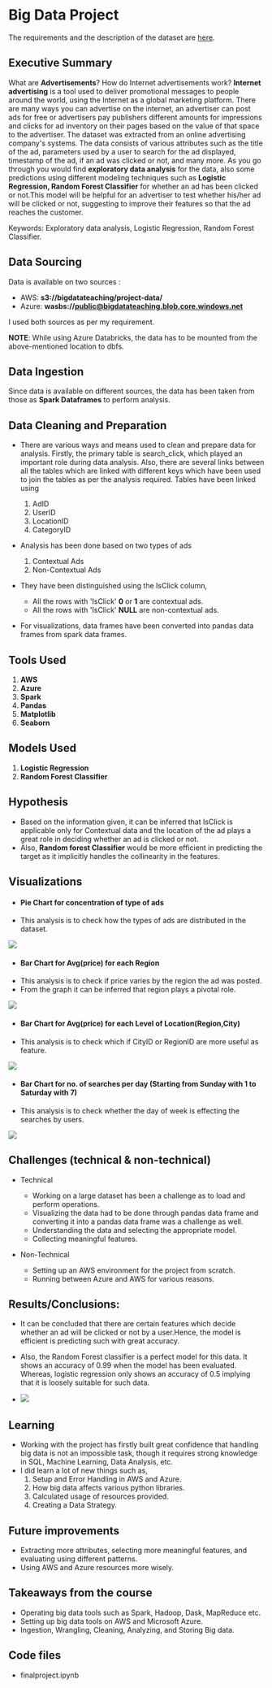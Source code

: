 # Big Data Project

The requirements and the description of the dataset are [here](dataset-and-requirements.md).

## Executive Summary
What are **Advertisements**? How do Internet advertisements work? **Internet advertising** is a tool used to deliver promotional messages to people around the world, using the Internet as a global marketing platform. There are many ways you can advertise on the internet, an advertiser can post ads for free or advertisers pay publishers different amounts for impressions and clicks for ad inventory on their pages based on the value of that space to the advertiser. The dataset was extracted from an online advertising company's systems. The data consists of various attributes such as the title of the ad, parameters used by a user to search for the ad displayed, timestamp of the ad, if an ad was clicked or not, and many more. As you go through you would find **exploratory data analysis** for the data, also some predictions using different modeling techniques such as **Logistic Regression, Random Forest Classifier** for whether an ad has been clicked or not.This model will be helpful for an advertiser to test whether his/her ad will be clicked or not, suggesting to improve their features so that the ad reaches the customer.

Keywords: Exploratory data analysis, Logistic Regression, Random Forest Classifier.

## Data Sourcing
Data is available on two sources :
* AWS: **s3://bigdatateaching/project-data/**
* Azure: **wasbs://public@bigdatateaching.blob.core.windows.net**

I used both sources as per my requirement.

**NOTE**: While using Azure Databricks, the data has to be mounted from the above-mentioned location to dbfs.


## Data Ingestion
Since data is available on different sources, the data has been taken from those as **Spark Dataframes** to perform analysis.

## Data Cleaning and Preparation 
* There are various ways and means used to clean and prepare data for analysis. Firstly, the primary table is search_click, which played an important role during data analysis. Also, there are several links between all the tables which are linked with different keys which have been used to join the tables as per the analysis required. Tables have been linked using
  1. AdID
  2. UserID
  3. LocationID
  4. CategoryID

* Analysis has been done based on two types of ads 
  1. Contextual Ads
  2. Non-Contextual Ads

* They have been distinguished using the IsClick column,
  * All the rows with 'IsClick' **0** or **1** are contextual ads.
  * All the rows with 'IsClick' **NULL** are non-contextual ads.

* For visualizations, data frames have been converted into pandas data frames from spark data frames.

## Tools Used
 1. **AWS**
 2. **Azure**
 3. **Spark**
 4. **Pandas**
 5. **Matplotlib**
 6. **Seaborn**

## Models Used
 1. **Logistic Regression**
 2. **Random Forest Classifier**

## Hypothesis 
* Based on the information given, it can be inferred that IsClick is applicable only for Contextual data and the location of the ad plays a great role in deciding whether an ad is clicked or not.
* Also, **Random forest Classifier** would be more efficient in predicting the target as it implicitly handles the collinearity in the features.

## Visualizations
* #### Pie Chart for concentration of type of ads 
- This analysis is to check how the types of ads are distributed in the dataset.
<img src='img/1.png'> 

* #### Bar Chart for Avg(price) for each Region
- This analysis is to check if price varies by the region the ad was posted.
- From the graph it can be inferred that region plays a pivotal role.
<img src='img/2.png'> 

* #### Bar Chart for Avg(price) for each Level of Location(Region,City)
- This analysis is to check which if CityID or RegionID are more useful as feature.
<img src='img/3.png'> 

* #### Bar Chart for no. of searches per day (Starting from Sunday with 1 to Saturday with 7)
- This analysis is to check whether the day of week is effecting the searches by users.
<img src='img/4.png'> 


## Challenges (technical & non-technical)
 * Technical 
   - Working on a large dataset has been a challenge as to load and perform operations.
   - Visualizing the data had to be done through pandas data frame and converting it into a pandas data frame was a challenge as well.
   - Understanding the data and selecting the appropriate model. 
   - Collecting meaningful features.

 * Non-Technical
   - Setting up an AWS environment for the project from scratch.
   - Running between Azure and AWS for various reasons.


## Results/Conclusions:
- It can be concluded that there are certain features which decide whether an ad will be clicked or not by a user.Hence, the model is efficient is predicting such with great accuracy.
- Also, the Random Forest classifier is a perfect model for this data. It shows an accuracy of 0.99 when the model has been evaluated. Whereas, logistic regression only shows an accuracy of 0.5 implying that it is loosely suitable for such data.

- <img src='img/5.png'> 

## Learning
- Working with the project has firstly built great confidence that handling big data is not an impossible task, though it requires strong knowledge in SQL, Machine Learning, Data Analysis, etc.
- I did learn a lot of new things such as,
    1. Setup and Error Handling in AWS and Azure.
    2. How big data affects various python libraries.
    3. Calculated usage of resources provided.
    4. Creating a Data Strategy.


## Future improvements
- Extracting more attributes, selecting more meaningful features, and evaluating using different patterns.
- Using AWS and Azure resources more wisely.

## Takeaways from the course
- Operating big data tools such as Spark, Hadoop, Dask, MapReduce etc.
- Setting up big data tools on AWS and Microsoft Azure.
- Ingestion, Wrangling, Cleaning, Analyzing, and Storing Big data.

## Code files 
* finalproject.ipynb